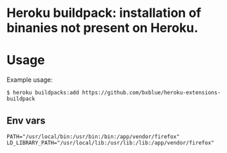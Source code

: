 # Heroku buildpack: installation of binanies not present on Heroku.

# Usage

Example usage:

```shell
$ heroku buildpacks:add https://github.com/bxblue/heroku-extensions-buildpack
```

## Env vars

```shell
PATH="/usr/local/bin:/usr/bin:/bin:/app/vendor/firefox"
LD_LIBRARY_PATH="/usr/local/lib:/usr/lib:/lib:/app/vendor/firefox"
```
<!-- ## Credit
I cloned a portion of this code from @bensomers so that I can configure the variables to create a recent buildpack for Heroku. -->
